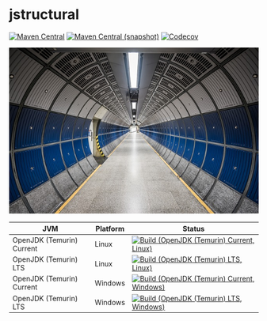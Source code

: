 jstructural
===

[![Maven Central](https://img.shields.io/maven-central/v/com.io7m.jstructural/com.io7m.jstructural.svg?style=flat-square)](http://search.maven.org/#search%7Cga%7C1%7Cg%3A%22com.io7m.jstructural%22)
[![Maven Central (snapshot)](https://img.shields.io/nexus/s/https/s01.oss.sonatype.org/com.io7m.jstructural/com.io7m.jstructural.svg?style=flat-square)](https://s01.oss.sonatype.org/content/repositories/snapshots/com/io7m/jstructural/)
[![Codecov](https://img.shields.io/codecov/c/github/io7m/jstructural.svg?style=flat-square)](https://codecov.io/gh/io7m/jstructural)

![jstructural](./src/site/resources/jstructural.jpg?raw=true)

| JVM | Platform | Status |
|-----|----------|--------|
| OpenJDK (Temurin) Current | Linux | [![Build (OpenJDK (Temurin) Current, Linux)](https://img.shields.io/github/actions/workflow/status/io7m/jstructural/workflows/main.linux.temurin.current.yml?branch=develop)](https://github.com/io7m/jstructural/actions?query=workflow%3Amain.linux.temurin.current)|
| OpenJDK (Temurin) LTS | Linux | [![Build (OpenJDK (Temurin) LTS, Linux)](https://img.shields.io/github/actions/workflow/status/io7m/jstructural/workflows/main.linux.temurin.lts.yml?branch=develop)](https://github.com/io7m/jstructural/actions?query=workflow%3Amain.linux.temurin.lts)|
| OpenJDK (Temurin) Current | Windows | [![Build (OpenJDK (Temurin) Current, Windows)](https://img.shields.io/github/actions/workflow/status/io7m/jstructural/workflows/main.windows.temurin.current.yml?branch=develop)](https://github.com/io7m/jstructural/actions?query=workflow%3Amain.windows.temurin.current)|
| OpenJDK (Temurin) LTS | Windows | [![Build (OpenJDK (Temurin) LTS, Windows)](https://img.shields.io/github/actions/workflow/status/io7m/jstructural/workflows/main.windows.temurin.lts.yml?branch=develop)](https://github.com/io7m/jstructural/actions?query=workflow%3Amain.windows.temurin.lts)|
